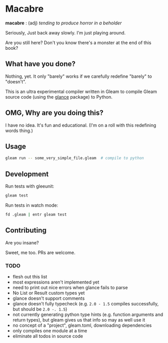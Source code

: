 # Macabre

**macabre** : (adj) _tending to produce horror in a beholder_

Seriously, Just back away slowly. I'm just playing around.

Are you still here? Don't you know there's a monster at the end of this book?

## What have you done?

Nothing, yet. It only "barely" works if we carefully redefine "barely" to "doesn't".

This is an ultra experimental compiler written in Gleam to compile Gleam source code (using
the [glance](https://hexdocs.pm/glance/) package) to Python.

## OMG, Why are you doing this?

I have no idea. It's fun and educational. (I'm on a roll with this redefining words thing.)

## Usage

```sh
gleam run -- some_very_simple_file.gleam  # compile to python
```

## Development

Run tests with gleeunit:

```sh
gleam test
```

Run tests in watch mode:

```sh
fd .gleam | entr gleam test
```

## Contributing

Are you insane?

Sweet, me too.
PRs are welcome.

### TODO

- flesh out this list
- most expressions aren't implemented yet
- need to print out nice errors when glance fails to parse
- No List or Result custom types yet
- glance doesn't support comments
- glance doesn't fully typecheck (e.g. `2.0 - 1.5` compiles successfully, but should be `2.0 -. 1.5`)
- not currently generating python type hints (e.g. function arguments and return types), but gleam gives us that info so may as well use it
- no concept of a "project", gleam.toml, downloading dependencies
- only compiles one module at a time
- eliminate all todos in source code
